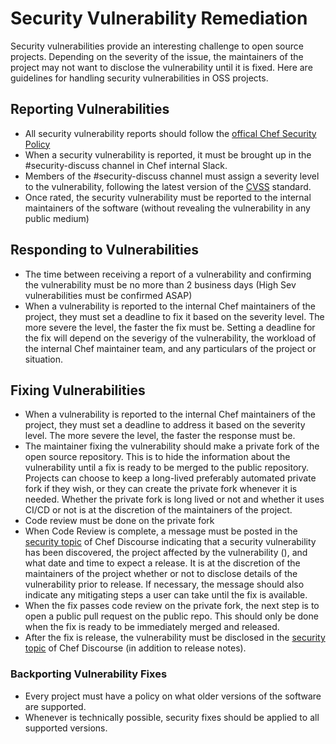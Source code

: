 # Security Vulnerability Remediation

Security vulnerabilities provide an interesting challenge to open source projects. Depending on the severity of the issue, the maintainers of the project may not want to disclose the vulnerability until it is fixed. Here are guidelines for handling security vulnerabilities in OSS projects.

## Reporting Vulnerabilities

* All security vulnerability reports should follow the [offical Chef Security Policy](https://www.chef.io/security/)
* When a security vulnerability is reported, it must be brought up in the #security-discuss channel in Chef internal Slack.
* Members of the #security-discuss channel must assign a severity level to the vulnerability, following the latest version of the [CVSS](https://www.first.org/cvss/) standard.
* Once rated, the security vulnerability must be reported to the internal maintainers of the software (without revealing the vulnerability in any public medium)

## Responding to Vulnerabilities
* The time between receiving a report of a vulnerability and confirming the vulnerability must be no more than 2 business days (High Sev vulnerabilities must be confirmed ASAP)
* When a vulnerability is reported to the internal Chef maintainers of the project, they must set a deadline to fix it based on the severity level. The more severe the level, the faster the fix must be. Setting a deadline for the fix will depend on the severigy of the vulnerability, the workload of the internal Chef maintainer team, and any particulars of the project or situation.

## Fixing Vulnerabilities
* When a vulnerability is reported to the internal Chef maintainers of the project, they must set a deadline to address it based on the severity level. The more severe the level, the faster the response must be.
* The maintainer fixing the vulnerability should make a private fork of the open source repository. This is to hide the information about the vulnerability until a fix is ready to be merged to the public repository. Projects can choose to keep a long-lived preferably automated private fork if they wish, or they can create the private fork whenever it is needed. Whether the private fork is long lived or not and whether it uses CI/CD or not is at the discretion of the maintainers of the project.
* Code review must be done on the private fork
* When Code Review is complete, a message must be posted in the [security topic](https://discourse.chef.io/c/chef-security) of Chef Discourse indicating that a security vulnerability has been discovered, the project affected by the vulnerability (), and what date and time to expect a release. It is at the discretion of the maintainers of the project whether or not to disclose details of the vulnerability prior to release. If necessary, the message should also indicate any mitigating steps a user can take until the fix is available.
* When the fix passes code review on the private fork, the next step is to open a public pull request on the public repo. This should only be done when the fix is ready to be immediately merged and released.
* After the fix is release, the vulnerability must be disclosed in the [security topic](https://discourse.chef.io/c/chef-security) of Chef Discourse (in addition to release notes).

### Backporting Vulnerability Fixes
* Every project must have a policy on what older versions of the software are supported.
* Whenever is technically possible, security fixes should be applied to all supported versions.
